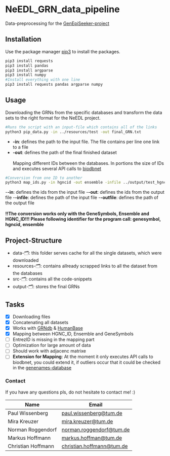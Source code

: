 # NeEDL_GRN_data_pipeline
Data-preprocessing for the [GenEpiSeeker-project](https://github.com/biomedbigdata/genepiseeker_dev)

## Installation
Use the package manager [pip3](https://docs.python.org/3/installing/index.html) to install the packages.
```bash
pip3 install requests
pip3 install pandas
pip3 install argparse
pip3 install numpy
#Install everything with one line
pip3 install requests pandas argparse numpy
```
## Usage 
Downloading the GRNs from the specific databases and transform the data sets to the right format for the NeEDL project.
```bash
#Runs the script with an input-file which contains all of the links
python3 pip_data.py -in ../resources/test -out final_GRN.txt
```
- **-in**: defines the path to the input file. The file contains per line one link to a file
- **-out**: defines the path of the final finished dataset <br><br>
Mapping different IDs between the databases. In portions the size of IDs and executes several API calls to [biodbnet](https://biodbnet-abcc.ncifcrf.gov/)
```bash
#Conversion from one ID to another
python3 map_ids.py -in hgncid -out ensemble -infile ../output/test_hgnc.txt -outfile ../output/test_ensemble.txt
```
-**-in**: defines the ids from the input file
-**-out**: defines the ids from the output file
-**-infile**: defines the path of the input file
-**-outfile**: defines the path of the output file <br> <br>
**!!The conversion works only with the GeneSymbols, Ensemble and HGNC_ID!!! Please following identifier for the program call: genesymbol, hgncid, ensemble**
## Project-Structure
- data-🗂: this folder serves cache for all the single datasets, which were downloaded
- resources-🗂: contains allready scrapped links to all the dataset from the databases
- src-🗂: contains all the code-snippets
- output-🗂: stores the final GRNs
## Tasks
* [x] Downloading files
* [x] Concatenating all datasets
* [x] Works with [GRNdb](http://www.grndb.com/) & [HumanBase](https://hb.flatironinstitute.org/download)
* [x] Mapping between HGNC_ID, Ensemble and GeneSymbols
* [ ] EntrezID is missing in the mapping part
* [ ] Optimization for large amount of data
* [ ] Should work with adjacenc matrixe
* [ ] **Extension for Mapping**: At the moment it only executes API calls to biodbnet, you could extend it, if outliers occur that it could be checked in the [genenames-database](https://www.genenames.org/tools/multi-symbol-checker/)
### Contact
If you have any questions pls, do not hesitate to contact me! :)
<!-- Tables -->
| Name              | Email                                                   |
|-------------------|---------------------------------------------------------|
| Paul Wissenberg   | [paul.wissenberg@tum.de](mailto:paul.wissenberg@tum.de) |
| Mira Kreuzer      | [mira.kreuzer@tum.de](mailto:mira.kreuzer@tum.de) |
| Norman Roggendorf | [norman.roggendorf@tum.de](mailto:norman.roggendorf@tum.de) |
| Markus Hoffmann   | [markus.hoffman@tum.de](mailto:markus.hoffman@tum.de) |
|Christian Hoffmann   | [christian.hoffmann@tum.de](mailto:christian.hoffmann@tum.de) |